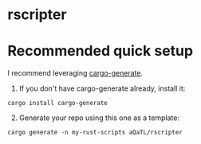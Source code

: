 # rscripter

# Recommended quick setup

I recommend leveraging [cargo-generate](https://github.com/cargo-generate/cargo-generate).

1. If you don't have cargo-generate already, install it:

```shell
cargo install cargo-generate
```

2. Generate your repo using this one as a template:

```shell
cargo generate -n my-rust-scripts aQaTL/rscripter 
```